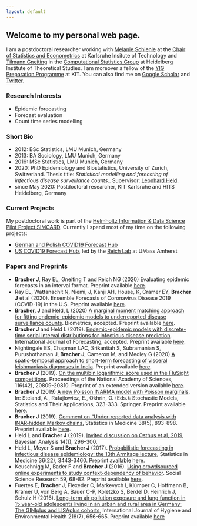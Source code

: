 ```yaml
---
layout: default
---
```


## Welcome to my personal web page.

I am a postdoctoral researcher working with [Melanie Schienle](https://statistik.econ.kit.edu/mitarbeiter_2068.php) at the [Chair of Statistics and Econometrics](https://statistik.econ.kit.edu/english/index.php) at Karlsruhe Insitute of Technology and [Tilmann Gneiting](https://www.h-its.org/2018/01/08/tilmann-gneiting/) in the [Computational Statistics Group](https://www.h-its.org/research/cst/) at Heidelberg Institute of Theoretical Studies. I am moreover a fellow of the [YIG Preparation Programme](http://www.kit.edu/research/yig_prep_pro.php) at KIT. You can also find me on [Google Scholar](https://scholar.google.ch/citations?user=8FyFTxkAAAAJ&hl=de&oi=ao) and [Twitter](https://twitter.com/johannesbracher).

### Research Interests

* Epidemic forecasting
* Forecast evaluation
* Count time series modelling


### Short Bio

* 2012: BSc Statistics, LMU Munich, Germany
* 2013: BA Sociology, LMU Munich, Germany
* 2016: MSc Statistics, LMU Munich, Germany
* 2020: PhD Epidemiology and Biostatistics, University of Zurich, Switzerland. Thesis title: *Statistical modelling and forecsting of infectious disease surveillance counts.*. Supervisor: [Leonhard Held](https://www.ebpi.uzh.ch/en/aboutus/departments/biostatistics/teambiostats/held.html).
* since May 2020: Postdoctoral researcher, KIT Karlsruhe and HITS Heidelberg, Germany

### Current Projects

My postdoctoral work is part of the [Helmholtz Information & Data Science Pilot Project SIMCARD](https://www.helmholtz.de/en/research/information-data-science/information-data-science-pilot-projects/pilot-projects-2/). Currently I spend most of my time on the following projects:

* [German and Polish COVID19 Forecast Hub](https://github.com/KITmetricslab/covid19-forecast-hub-de)
* [US COVID19 Forecast Hub](https://covid19forecasthub.org/), led by the [Reich Lab](https://reichlab.io/) at UMass Amherst


### Papers and Preprints

* **Bracher J**, Ray EL, Gneiting T and Reich NG (2020) Evaluating epidemic forecasts in an interval format. Preprint available [here](https://arxiv.org/abs/2005.12881).
* Ray EL, Wattanachit N, Niemi, J, Kanji AH, House, K, Cramer EY, **Bracher J** et al (2020). Ensemble Forecasts of Coronavirus Disease 2019 (COVID-19) in the U.S. Preprint available [here](https://www.medrxiv.org/content/10.1101/2020.08.19.20177493v1).
* **Bracher, J** and Held, L (2020) [A marginal moment matching approach for fitting endemic-epidemic models to underreported disease surveillance counts](https://onlinelibrary.wiley.com/doi/10.1111/biom.13371). Biometrics, accepted. Preprint available [here](https://arxiv.org/abs/2003.05885).
* **Bracher J** and Held L (2019). [Endemic-epidemic models with discrete-time serial interval distributions for infectious disease prediction](https://doi.org/10.1016/j.ijforecast.2020.07.002). International Journal of Forecasting, accepted. Preprint available [here](https://arxiv.org/abs/1901.03090).
* Nightingale ES, Chapman LAC, Srikantiah S, Subramanian S, Purushothaman J, **Bracher J**, Cameron M, and Medley G (2020) [A spatio-temporal approach to short-term forecasting of visceral leishmaniasis diagnoses in India](https://doi.org/10.1371/journal.pntd.0008422). Preprint available [here](https://www.medrxiv.org/content/10.1101/19009258v2).
* **Bracher J** (2019). [On the multibin logarithmic score used in the FluSight competitions](https://doi.org/10.1073/pnas.1912147116). Proceedings of the National Academy of Sciences, 116(42), 20809-20810. Preprint of an extended version available [here](https://arxiv.org/abs/1910.07084).
* **Bracher J** (2019) [A new Poisson INARMA model with Poisson marginals](https://link.springer.com/chapter/10.1007/978-3-030-28665-1_24). In: Steland, A., Rafajlowicz, E., Okhrin, O. (Eds.): Stochastic Models, Statistics and Their Applications, 323-333. Springer. Preprint available [here](https://arxiv.org/abs/1910.07244).
* **Bracher J** (2019). [Comment on “Under‐reported data analysis with INAR‐hidden Markov chains](https://onlinelibrary.wiley.com/doi/full/10.1002/sim.8032), Statistics in Medicine 38(5), 893-898. Preprint available [here](https://arxiv.org/abs/1812.06688).
* Held L and **Bracher J** (2019). [Invited discussion on Osthus et al, 2019](https://projecteuclid.org/euclid.ba/1533866670), Bayesian Analysis 14(1), 296–300.
* Held L, Meyer S and **Bracher J** (2017). [Probabilistic forecasting in infectious disease epidemiology: the 13th Armitage lecture](http://onlinelibrary.wiley.com/doi/10.1002/sim.7363), Statistics in Medicine 36(22), 3443-3460. Preprint available [here](https://www.biorxiv.org/content/10.1101/104000v1.abstract).
* Keuschnigg M, Bader F and **Bracher J** (2016). [Using crowdsourced online experiments to study context-dependency of behavior](http://www.sciencedirect.com/science/article/pii/S0049089X16301818). Social Science Research 59, 68-82. Preprint available [here](https://liu.diva-portal.org/smash/get/diva2:1089302/FULLTEXT02.pdf).
* Fuertes E, **Bracher J**, Flexeder C, Markevych I, Kl&uuml;mper C, Hoffmann B, Krämer U, von Berg A, Bauer C-P, Koletzko S, Berdel D, Heinrich J, Schulz H (2016). [Long-term air pollution exposure and lung function in 15 year-old adolescents living in an urban and rural area in Germany: The GINIplus and LISAplus cohorts](http://www.sciencedirect.com/science/article/pii/S1438463915000991), International Journal of Hygiene and Environmental Health 218(7), 656-665. Preprint available [here](https://spiral.imperial.ac.uk/handle/10044/1/60001)

